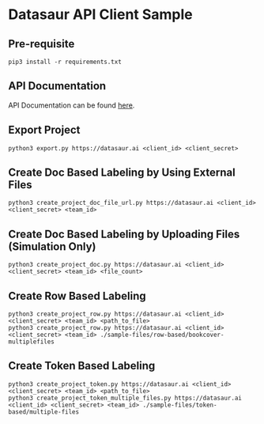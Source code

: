 # Datasaur API Client Sample

## Pre-requisite
```
pip3 install -r requirements.txt
```

## API Documentation
API Documentation can be found [here](https://datasaurai.gitbook.io/datasaur/datasaur-apis).

## Export Project
```
python3 export.py https://datasaur.ai <client_id> <client_secret>
```

## Create Doc Based Labeling by Using External Files
```
python3 create_project_doc_file_url.py https://datasaur.ai <client_id> <client_secret> <team_id> 
```

## Create Doc Based Labeling by Uploading Files (Simulation Only)
```
python3 create_project_doc.py https://datasaur.ai <client_id> <client_secret> <team_id> <file_count>
```

## Create Row Based Labeling
```
python3 create_project_row.py https://datasaur.ai <client_id> <client_secret> <team_id> <path_to_file>
python3 create_project_row.py https://datasaur.ai <client_id> <client_secret> <team_id> ./sample-files/row-based/bookcover-multiplefiles
```

## Create Token Based Labeling
```
python3 create_project_token.py https://datasaur.ai <client_id> <client_secret> <team_id> <path_to_file>
python3 create_project_token_multiple_files.py https://datasaur.ai <client_id> <client_secret> <team_id> ./sample-files/token-based/multiple-files
```
